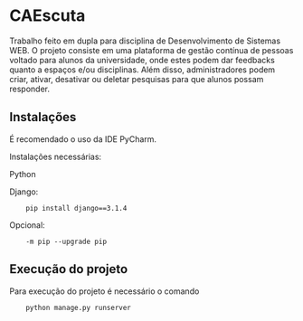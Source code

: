 # CAEscuta
Trabalho feito em dupla para disciplina de Desenvolvimento de Sistemas WEB.
O projeto consiste em uma plataforma de gestão contínua de pessoas 
voltado para alunos da universidade, onde estes podem dar feedbacks 
quanto a espaços e/ou disciplinas. Além disso, administradores podem criar, 
ativar, desativar ou deletar pesquisas para que alunos possam responder.

## Instalações
É recomendado o uso da IDE PyCharm.

Instalações necessárias:

Python

Django:

        pip install django==3.1.4

Opcional:

        -m pip --upgrade pip

## Execução do projeto
Para execução do projeto é necessário o comando

        python manage.py runserver
